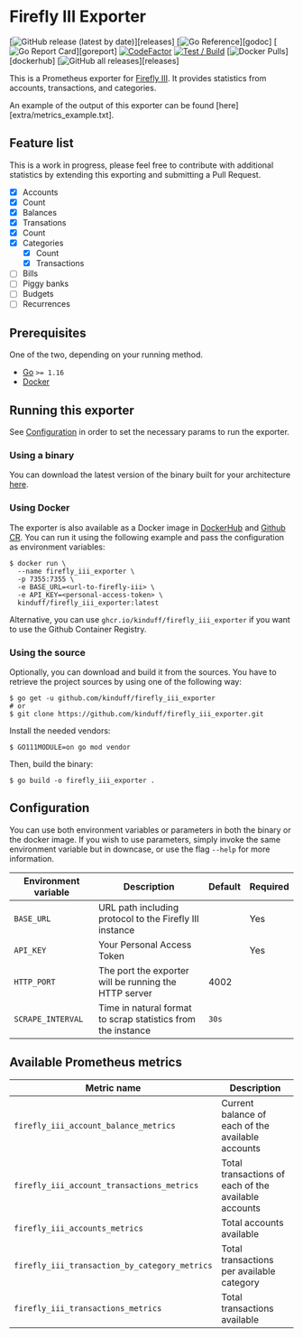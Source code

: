 # Firefly III Exporter

[![GitHub release (latest by date)](https://img.shields.io/github/v/release/kinduff/firefly_iii_exporter?)][releases]
[![Go Reference](https://pkg.go.dev/badge/github.com/kinduff/firefly_iii_exporter.svg?)][godoc]
[![Go Report Card](https://goreportcard.com/badge/github.com/kinduff/firefly_iii_exporter?)][goreport]
[![CodeFactor](https://www.codefactor.io/repository/github/kinduff/firefly_iii_exporter/badge)][codefactor]
[![Test / Build](https://github.com/kinduff/firefly_iii_exporter/actions/workflows/ci.yml/badge.svg?branch=master)][workflow-c]
[![Docker Pulls](https://img.shields.io/docker/pulls/kinduff/firefly_iii_exporter.svg?)][dockerhub]
[![GitHub all releases](https://img.shields.io/github/downloads/kinduff/firefly_iii_exporter/total?)][releases]

This is a Prometheus exporter for [Firefly III](https://www.firefly-iii.org). It provides statistics from accounts, transactions, and categories.

An example of the output of this exporter can be found [here][extra/metrics_example.txt].

## Feature list

This is a work in progress, please feel free to contribute with additional statistics by extending this exporting and submitting a Pull Request.

- [x]  Accounts
  - [x]  Count
  - [x]  Balances
- [x]  Transations
  - [x]  Count
- [x] Categories
  - [x] Count
  - [x] Transactions
- [ ] Bills
- [ ] Piggy banks
- [ ] Budgets
- [ ] Recurrences

## Prerequisites

One of the two, depending on your running method.

* [Go][go] `>= 1.16`
* [Docker][docker]

## Running this exporter

See [Configuration][configuration] in order to set the necessary params to run the exporter.

### Using a binary

You can download the latest version of the binary built for your architecture [here][releases].

### Using Docker

The exporter is also available as a Docker image in [DockerHub][dockerhub] and [Github CR][ghcr]. You can run it using the following example and pass the configuration as environment variables:

```shell
$ docker run \
  --name firefly_iii_exporter \
  -p 7355:7355 \
  -e BASE_URL=<url-to-firefly-iii> \
  -e API_KEY=<personal-access-token> \
  kinduff/firefly_iii_exporter:latest
```

Alternative, you can use `ghcr.io/kinduff/firefly_iii_exporter` if you want to use the Github Container Registry.

### Using the source

Optionally, you can download and build it from the sources. You have to retrieve the project sources by using one of the following way:

```shell
$ go get -u github.com/kinduff/firefly_iii_exporter
# or
$ git clone https://github.com/kinduff/firefly_iii_exporter.git
```

Install the needed vendors:

```shell
$ GO111MODULE=on go mod vendor
```

Then, build the binary:

```shell
$ go build -o firefly_iii_exporter .
```


## Configuration

You can use both environment variables or parameters in both the binary or the docker image. If you wish to use parameters, simply invoke the same environment variable but in downcase, or use the flag `--help` for more information.

| Environment variable | Description                                                  | Default | Required |
| -------------------- | ------------------------------------------------------------ | ------- | -------- |
| `BASE_URL`           | URL path including protocol to the Firefly III instance      |         | Yes      |
| `API_KEY`            | Your Personal Access Token                                   |         | Yes      |
| `HTTP_PORT`          | The port the exporter will be running the HTTP server        | 4002    |          |
| `SCRAPE_INTERVAL`    | Time in natural format to scrap statistics from the instance | `30s`   |          |

## Available Prometheus metrics

| Metric name                                   | Description                                          |
| --------------------------------------------- | ---------------------------------------------------- |
| `firefly_iii_account_balance_metrics`         | Current balance of each of the available accounts    |
| `firefly_iii_account_transactions_metrics`    | Total transactions of each of the available accounts |
| `firefly_iii_accounts_metrics`                | Total accounts available                             |
| `firefly_iii_transaction_by_category_metrics` | Total transactions per available category            |
| `firefly_iii_transactions_metrics`            | Total transactions available                         |

[codefactor]: https://www.codefactor.io/repository/github/kinduff/firefly_iii_exporter
[configuration]: #configuration
[docker]: https://docs.docker.com
[dockerhub]: https://hub.docker.com/r/kinduff/firefly_iii_exporter
[ghcr]: #ghcr
[go]: https://golang.org
[godoc]: https://pkg.go.dev/github.com/kinduff/firefly_iii_exporter
[goreport]: https://goreportcard.com/report/github.com/kinduff/firefly_iii_exporter
[releases]: https://github.com/kinduff/firefly_iii_exporter/releases
[steam-api]: https://steamcommunity.com/dev/apikey
[workflow-c]: https://github.com/kinduff/firefly_iii_exporter/actions/workflows/ci.yml
[metrics_example]: extra/metrics_example.txt
